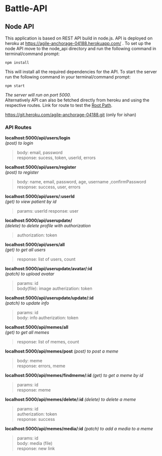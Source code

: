 # Battle-API
## Node API
This application is based on REST API build in node.js. API is deployed on heroku at https://agile-anchorage-04188.herokuapp.com/ . To set up the node API move to the node_api directory and run the following command in terminal/command prompt:
```
npm install
```
This will install all the required dependencies for the API. To start the server run the following command in your terminal/command prompt:
```
npm start
```
*The server will run on port 5000.*  
Alternatively API can also be fetched directly from heroku and using the respective routes. Link for route to test the [Root Path](https://agile-anchorage-04188.herokuapp.com). 

 https://git.heroku.com/agile-anchorage-04188.git (only for ishan)

### API Routes

**localhost:5000/api/users/login**    
*(post) to login*  
> body:  email, password  
> response: sucess, token, userId, errors

**localhost:5000/api/users/register**   
*(post) to register*  
>    body:    name, email, password, age, username ,confirmPassword   
>    resopnse: success, user, errors  

**localhost:5000/api/users/:userId**     
*(get) to view patient by id*
> params: userId
> response: user

**localhost:5000/api/userupdate/**            
*(delete) to delete profile with authorization*
>    authorization: token 

**localhost:5000/api/users/all**   
*(get) to get all users*
>  response: list of users, count

**localhost:5000/api/userupdate/avatar/:id**  
*(patch) to upload avatar*
> params: id  
> body(file): image
> autherization: token

**localhost:5000/api/userupdate/update/:id**  
*(patch) to update info*
> params: id  
> body: info
> autherization: token

**localhost:5000/api/memes/all**   
*(get) to get all memes*
>  response: list of memes, count

**localhost:5000/api/memes/post**
*(post) to post a meme*
>  body: meme  
>  response: errors, meme  
 
**localhost:5000/api/memes/findmeme/:id**
*(get) to get a meme by id*
>  params: id  
> response: meme

**localhost:5000/api/memes/delete/:id**
*(delete) to delete a meme*
> params: id  
> autherization: token  
> response: success

**localhost:5000/api/memes/media/:id**
*(patch) to add a media to a meme*
> params: id  
> body: media (file)  
> response: new link
